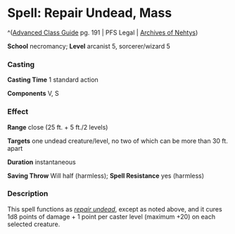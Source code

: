 # Spell: Repair Undead, Mass

^([Advanced Class Guide][ss-mass-repair-undead] pg. 191 | PFS Legal | [Archives of Nehtys][sn-mass-repair-undead])

**School** necromancy; **Level** arcanist 5, sorcerer/wizard 5

### Casting

**Casting Time** 1 standard action  

**Components** V, S

### Effect

**Range** close (25 ft. + 5 ft./2 levels)  

**Targets** one undead creature/level, no two of which can be more than 30 ft. apart  

**Duration** instantaneous  

**Saving Throw** Will half (harmless); **Spell Resistance** yes (harmless)

### Description

This spell functions as _[repair undead]_, except as noted above, and it cures 1d8 points of damage + 1 point per caster level (maximum +20) on each selected creature.

[ss-mass-repair-undead]: http://paizo.com/products/btpy978v
[sn-mass-repair-undead]: http://www.archivesofnethys.com/SpellDisplay.aspx?ItemName=Repair%20Undead%2C%20Mass
[repair undead]: http://www.archivesofnethys.com/SpellDisplay.aspx?ItemName=repair%20undead
